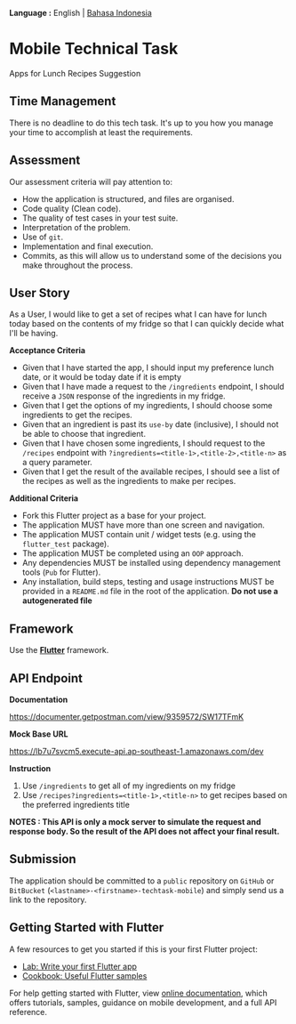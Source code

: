 __Language :__ English | [Bahasa Indonesia](README_ID.md)

# Mobile Technical Task

Apps for Lunch Recipes Suggestion

## Time Management

There is no deadline to do this tech task. It's up to you how you manage your time to accomplish at
least the requirements.

## Assessment

Our assessment criteria will pay attention to:

- How the application is structured, and files are organised.
- Code quality (Clean code).
- The quality of test cases in your test suite.
- Interpretation of the problem.
- Use of `git`.
- Implementation and final execution.
- Commits, as this will allow us to understand some of the decisions you make throughout the
  process.

## User Story

As a User, I would like to get a set of recipes what I can have for lunch today based on the
contents of my fridge so that I can quickly decide what I'll be having.

__Acceptance Criteria__

- Given that I have started the app, I should input my preference lunch date, or it would be today
  date if it is empty
- Given that I have made a request to the `/ingredients` endpoint, I should receive a `JSON`
  response of the ingredients in my fridge.
- Given that I get the options of my ingredients, I should choose some ingredients to get the
  recipes.
- Given that an ingredient is past its `use-by` date (inclusive), I should not be able to choose
  that ingredient.
- Given that I have chosen some ingredients, I should request to the `/recipes` endpoint with
  `?ingredients=<title-1>,<title-2>,<title-n>` as a query parameter.
- Given that I get the result of the available recipes, I should see a list of the recipes as well
  as the ingredients to make per recipes.

__Additional Criteria__

- Fork this Flutter project as a base for your project.
- The application MUST have more than one screen and navigation.
- The application MUST contain unit / widget tests (e.g. using the `flutter_test` package).
- The application MUST be completed using an `OOP` approach.
- Any dependencies MUST be installed using dependency management tools (`Pub` for Flutter).
- Any installation, build steps, testing and usage instructions MUST be provided in a `README.md`
  file in the root of the application. __Do not use a autogenerated file__

## Framework

Use the [__Flutter__](https://flutter.dev/docs/get-started/codelab) framework.

## API Endpoint

__Documentation__

https://documenter.getpostman.com/view/9359572/SW17TFmK

__Mock Base URL__

https://lb7u7svcm5.execute-api.ap-southeast-1.amazonaws.com/dev

__Instruction__

1. Use `/ingredients` to get all of my ingredients on my fridge
2. Use `/recipes?ingredients=<title-1>,<title-n>` to get recipes based on the preferred ingredients
   title

__NOTES : This API is only a mock server to simulate the request and response body. So the result of
the API does not affect your final result.__

## Submission

The application should be committed to a `public` repository on `GitHub`
or `BitBucket` (`<lastname>-<firstname>-techtask-mobile`) and simply send us a link to the
repository.

## Getting Started with Flutter

A few resources to get you started if this is your first Flutter project:

- [Lab: Write your first Flutter app](https://flutter.dev/docs/get-started/codelab)
- [Cookbook: Useful Flutter samples](https://flutter.dev/docs/cookbook)

For help getting started with Flutter, view [online documentation](https://flutter.dev/docs), which
offers tutorials, samples, guidance on mobile development, and a full API reference.
